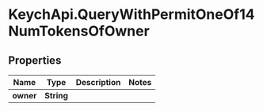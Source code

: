 # KeychApi.QueryWithPermitOneOf14NumTokensOfOwner

## Properties

Name | Type | Description | Notes
------------ | ------------- | ------------- | -------------
**owner** | **String** |  | 


